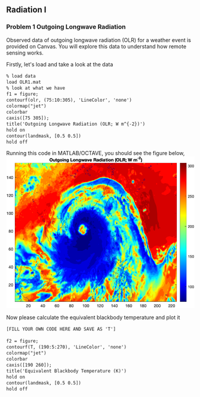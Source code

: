 ## Radiation I

### Problem 1 Outgoing Longwave Radiation

Observed data of outgoing longwave radiation (OLR) for a weather event is provided on Canvas. You will explore this data to understand how remote sensing works.

Firstly, let's load and take a look at the data
```
% load data 
load OLR1.mat 
% look at what we have 
f1 = figure;
contourf(olr, (75:10:305), 'LineColor', 'none')
colormap("jet")
colorbar
caxis([75 305]);
title('Outgoing Longwave Radiation (OLR; W m^{-2})')
hold on
contour(landmask, [0.5 0.5]) 
hold off
```
Running this code in MATLAB/OCTAVE, you should see the figure below,
![OLR](OLR1.png)

Now please calculate the equivalent blackbody temperature and plot it
```
[FILL YOUR OWN CODE HERE AND SAVE AS 'T']

f2 = figure;
contourf(T, (190:5:270), 'LineColor', 'none')
colormap("jet")
colorbar
caxis([190 260]);
title('Equivalent Blackbody Temperature (K)')
hold on
contour(landmask, [0.5 0.5]) 
hold off
```

